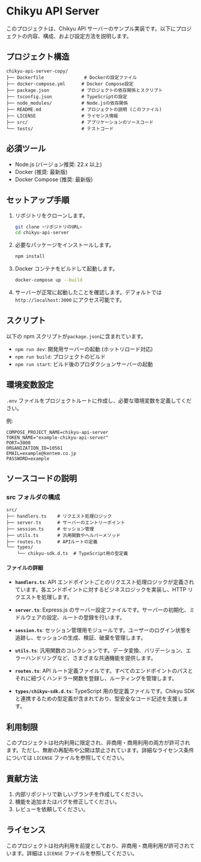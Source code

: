# Chikyu API Server

このプロジェクトは、Chikyu API サーバーのサンプル実装です。以下にプロジェクトの内容、構成、および設定方法を説明します。

## プロジェクト構造

```
chikyu-api-server-copy/
├── Dockerfile               # Dockerの設定ファイル
├── docker-compose.yml      # Docker Compose設定
├── package.json            # プロジェクトの依存関係とスクリプト
├── tsconfig.json           # TypeScriptの設定
├── node_modules/           # Node.jsの依存関係
├── README.md               # プロジェクトの説明 (このファイル)
├── LICENSE                 # ライセンス情報
├── src/                    # アプリケーションのソースコード
└── tests/                  # テストコード
```

## 必須ツール

- Node.js (バージョン推奨: 22.x 以上)
- Docker (推奨: 最新版)
- Docker Compose (推奨: 最新版)

## セットアップ手順

1. リポジトリをクローンします。

   ```bash
   git clone <リポジトリのURL>
   cd chikyu-api-server
   ```

2. 必要なパッケージをインストールします。

   ```bash
   npm install
   ```

3. Docker コンテナをビルドして起動します。

   ```bash
   docker-compose up --build
   ```

4. サーバーが正常に起動したことを確認します。デフォルトでは `http://localhost:3000` にアクセス可能です。

## スクリプト

以下の npm スクリプトが`package.json`に含まれています。

- `npm run dev`: 開発用サーバーの起動 (ホットリロード対応)
- `npm run build`: プロジェクトのビルド
- `npm run start`: ビルド後のプロダクションサーバーの起動

## 環境変数設定

`.env` ファイルをプロジェクトルートに作成し、必要な環境変数を定義してください。

例:

```
COMPOSE_PROJECT_NAME=chikyu-api-server
TOKEN_NAME="example-chikyu-api-server"
PORT=3000
ORGANIZATION_ID=10561
EMAIL=example@kentem.co.jp
PASSWORD=example
```

## ソースコードの説明

### src フォルダの構成

```
src/
├── handlers.ts    # リクエスト処理ロジック
├── server.ts      # サーバーのエントリーポイント
├── session.ts     # セッション管理
├── utils.ts       # 汎用関数やヘルパーメソッド
├── routes.ts      # APIルートの定義
└── types/
    └── chikyu-sdk.d.ts  # TypeScript用の型定義
```

#### ファイルの詳細

- **`handlers.ts`**: API エンドポイントごとのリクエスト処理ロジックが定義されています。各エンドポイントに対するビジネスロジックを実装し、HTTP リクエストを処理します。

- **`server.ts`**: Express.js のサーバー設定ファイルです。サーバーの初期化、ミドルウェアの設定、ルートの登録を行います。

- **`session.ts`**: セッション管理用モジュールです。ユーザーのログイン状態を追跡し、セッションの生成、検証、破棄を管理します。

- **`utils.ts`**: 汎用関数のコレクションです。データ変換、バリデーション、エラーハンドリングなど、さまざまな共通機能を提供します。

- **`routes.ts`**: API ルート定義ファイルです。すべてのエンドポイントのパスとそれに紐づくハンドラー関数を登録し、ルーティングを管理します。

- **`types/chikyu-sdk.d.ts`**: TypeScript 用の型定義ファイルです。Chikyu SDK と連携するための型定義が含まれており、型安全なコード記述を支援します。

## 利用制限

このプロジェクトは社内利用に限定され、非商用・商用利用の両方が許可されます。ただし、無断の再配布や公開は禁止されています。詳細なライセンス条件については `LICENSE` ファイルを参照してください。

## 貢献方法

1. 内部リポジトリで新しいブランチを作成してください。
2. 機能を追加またはバグを修正してください。
3. レビューを依頼してください。

## ライセンス

このプロジェクトは社内利用を前提としており、非商用・商用利用が許可されています。詳細は `LICENSE` ファイルを参照してください。
